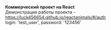 <b>Коммерческий проект на React</b></br>
Демонстрация работы проекта - https://luck456654.github.io/reactanimals/#/auth</br>
login: 'test_user', password: '123456'
